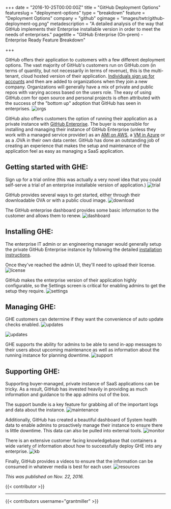 +++
date = "2016-10-25T00:00:00Z"
title = "GitHub Deployment Options"
featureslug = "deployment-options"
type = "breakdown"
feature = "Deployment Options"
company = "github"
ogimage = "images/twtr/github-deployment-og.png"
metadescription = "A detailed analysis of the way that GitHub implements their Enterprise installable version in order to meet the needs of enterprises."
pagetitle = "GitHub Enterprise (On-prem) - Enterprise Ready Feature Breakdown"

+++

GitHub offers their application to customers with a few different deployment options. The vast majority of GitHub's customers run on GitHub.com (in terms of quantity, but not necessarily in terms of revenue), this is the multi-tenant, cloud hosted version of their application. [Individuals sign up for accounts](../blog/user-centric-v-team-centric) and then are added to organizations when they join a new company. Organizations will generally have a mix of private and public repos with varying access based on the users role. The easy of using GitHub.com for open source and personal projects is often attributed with the success of the "bottom up" adoption that GitHub has seen in enterprises.
![orgs](/github/images/team-permissions.png)

GitHub also offers customers the option of running their application as a private instance with [GitHub Enterprise](https://enterprise.github.com/). The buyer is responsible for installing and managing their instance of GitHub Enterprise (unless they work with a managed service provider) as an [AMI on AWS](https://enterprise.github.com/aws), a [VM in Azure](https://enterprise.github.com/microsoft/) or as a .OVA in their own data center. GitHub has done an outstanding job of creating an experience that makes the setup and maintenance of the application feel as easy as managing a SaaS application.

## Getting started with GHE:
Sign up for a trial online (this was actually a very novel idea that you could self-serve a trial of an enterprise installable version of application.)
![trial](/github/images/ghe-trial.png)

GitHub provides several ways to get started, either through their downloadable OVA or with a public cloud image.
![download](/github/images/ghe-download.png)

The GitHub enterprise dashboard provides some basic information to the customer and allows them to renew.
![dashboard](/github/images/ghe-dashboard.png)

## Installing GHE:
The enterprise IT admin or an engineering manager would generally setup the private GitHub Enterprise instance by following the detailed [installation instructions](https://help.github.com/enterprise/2.7/admin/guides/installation/installing-github-enterprise-on-vmware/).

Once they've reached the admin UI, they'll need to upload their license.
![license](/github/images/upload-license.png)

GitHub makes the enterprise version of their application highly configurable, so the Settings screen is critical for enabling admins to get the setup they require.
![settings](/github/images/ghe-settings.png)

## Managing GHE:

GHE customers can determine if they want the convenience of auto update checks enabled.
![updates](/github/images/ghe-auto-updates.png)

![updates](/github/images/ghe-updates-enabled.png)

GHE supports the ability for admins to be able to send in-app messages to their users about upcoming maintenance as well as information about the running instance for planning downtime.
![support](/github/images/ghe-maintenance.png)

## Supporting GHE:
Supporting buyer-managed, private instance of SaaS applications can be tricky. As a result, GitHub has invested heavily in providing as much information and guidance to the app admins out of the box.  

The support bundle is a key feature for grabbing all of the important logs and data about the instance.
![maintenance](/github/images/ghe-support.png)

Additionally, GitHub has created a beautiful dashboard of System health data to enable admins to proactively manage their instance to ensure there is little downtime. This data can also be pulled into external tools.
![monitor](/github/images/ghe-monitor.png)

There is an extensive customer facing knowledgebase that containers a wide variety of information about how to successfully deploy GHE into any enterprise.
![kb](/github/images/ghe-knowledgebase.png)

Finally, GitHub provides a videos to ensure that the information can be consumed in whatever media is best for each user.
![resources](/github/images/ghe-resources.png)

*This was published on Nov. 22, 2016.*

{{< contributor >}}

----
{{< contributors username="grantmiller" >}}
